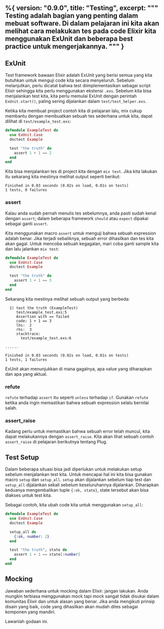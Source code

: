 %{
  version: "0.9.0",
  title: "Testing",
  excerpt: """
  Testing adalah bagian yang penting dalam mebuat software.  Di dalam pelajaran ini kita akan melihat cara melakukan tes pada code Elixir kita menggunakan ExUnit dan beberapa best practice untuk mengerjakannya.
  """
}
---

## ExUnit

Test framework bawaan Elixir adalah ExUnit yang berisi semua yang kita butuhkan untuk menguji code kita secara menyeluruh.  Sebelum melanjutkan, perlu dicatat bahwa test diimplementasikan sebagai script Elixir sehingga kita perlu menggunakan ekstensi `.exs`.  Sebelum kita bisa menjalankan test kita, kita perlu memulai ExUnit dengan perintah `ExUnit.start()`, paling sering dijalankan dalam `test/test_helper.exs`.

Ketika kita membuat project contoh kita di pelajaran lalu, mix cukup membantu dengan membuatkan sebuah tes sederhana untuk kita, dapat dilihat di `test/example_test.exs`:

```elixir
defmodule ExampleTest do
  use ExUnit.Case
  doctest Example

  test "the truth" do
    assert 1 + 1 == 2
  end
end
```

Kita bisa menjalankan tes di project kita dengan `mix test`.  Jika kita lakukan itu sekarang kita mestinya melihat output seperti berikut:

```shell
Finished in 0.03 seconds (0.02s on load, 0.01s on tests)
1 tests, 0 failures
```

### assert

Kalau anda sudah pernah menulis tes sebelumnya, anda pasti sudah kenal dengan `assert`; dalam beberapa framework `should` atau `expect` dipakai sebagai ganti `assert`.

Kita menggunakan macro `assert` untuk menguji bahwa sebuah expression adalah benar.  Jika terjadi sebaliknya, sebuah error dihasilkan dan tes kita akan gagal.  Untuk mencoba sebuah kegagalan, mari coba ganti sample kita dan lalu jalankan `mix test`:

```elixir
defmodule ExampleTest do
  use ExUnit.Case
  doctest Example

  test "the truth" do
    assert 1 + 1 == 3
  end
end
```

Sekarang kita mestinya melihat sebuah output yang berbeda:

```shell
  1) test the truth (ExampleTest)
     test/example_test.exs:5
     Assertion with == failed
     code: 1 + 1 == 3
     lhs:  2
     rhs:  3
     stacktrace:
       test/example_test.exs:6

......

Finished in 0.03 seconds (0.02s on load, 0.01s on tests)
1 tests, 1 failures
```

ExUnit akan menunjukkan di mana gagalnya, apa value yang diharapkan dan apa yang aktual.

### refute

`refute` terhadap `assert` itu seperti `unless` terhadap `if`.  Gunakan `refute` ketika anda ingin memastikan bahwa sebuah expression selalu bernilai salah.

### assert_raise

Kadang perlu untuk memastikan bahwa sebuah error telah muncul, kita dapat melakukannya dengan `assert_raise`.  Kita akan lihat sebuah contoh `assert_raise` di pelajaran berikutnya tentang Plug.

## Test Setup

Dalam beberapa situasi bisa jadi diperlukan untuk melakukan setup sebelum menjalankan test kita.  Untuk mencapai hal ini kita bisa gunakan macro `setup` dan `setup_all`.  `setup` akan dijalankan sebelum tiap test dan `setup_all` dijalankan sekali sebelum keseluruhannya dijalankan.  Diharapkan keduanya mengembalikan tuple `{:ok, state}`, state tersebut akan bisa diakses untuk test kita.

Sebagai contoh, kita ubah code kita untuk menggunakan `setup_all`:

```elixir
defmodule ExampleTest do
  use ExUnit.Case
  doctest Example

  setup_all do
    {:ok, number: 2}
  end

  test "the truth", state do
    assert 1 + 1 == state[:number]
  end
end
```

## Mocking

Jawaban sederhana untuk mocking dalam Elixir: jangan lakukan.  Anda mungkin terbiasa menggunakan mock tapi mock sangat tidak disukai dalam komunitas Elixir dan untuk alasan yang benar.  Jika anda mengikuti prinsip disain yang baik, code yang dihasilkan akan mudah dites sebagai komponen yang mandiri.

Lawanlah godaan ini.
